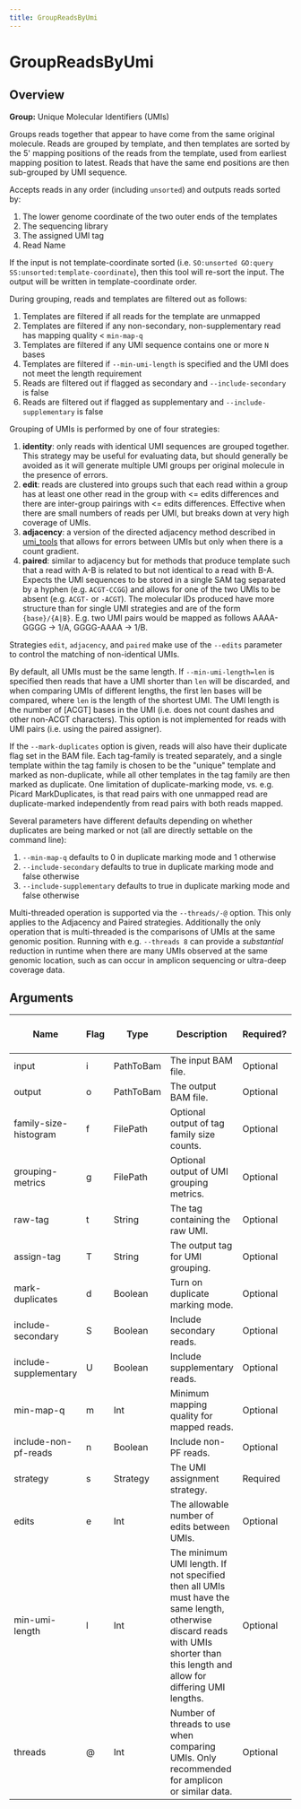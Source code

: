 ```yaml
---
title: GroupReadsByUmi
---
```


# GroupReadsByUmi

## Overview
**Group:** Unique Molecular Identifiers (UMIs)

Groups reads together that appear to have come from the same original molecule. Reads
are grouped by template, and then templates are sorted by the 5' mapping positions of
the reads from the template, used from earliest mapping position to latest. Reads that
have the same end positions are then sub-grouped by UMI sequence.

Accepts reads in any order (including `unsorted`) and outputs reads sorted by:

   1. The lower genome coordinate of the two outer ends of the templates
   2. The sequencing library
   3. The assigned UMI tag
   4. Read Name

If the input is not template-coordinate sorted (i.e. `SO:unsorted GO:query SS:unsorted:template-coordinate`), then
this tool will re-sort the input. The output will be written in template-coordinate order.

During grouping, reads and templates are filtered out as follows:

1. Templates are filtered if all reads for the template are unmapped
2. Templates are filtered if any non-secondary, non-supplementary read has mapping quality < `min-map-q`
3. Templates are filtered if any UMI sequence contains one or more `N` bases
4. Templates are filtered if `--min-umi-length` is specified and the UMI does not meet the length requirement
5. Reads are filtered out if flagged as secondary and `--include-secondary` is false
6. Reads are filtered out if flagged as supplementary and `--include-supplementary` is false

Grouping of UMIs is performed by one of four strategies:

1. **identity**:  only reads with identical UMI sequences are grouped together. This strategy
                  may be useful for evaluating data, but should generally be avoided as it will
                  generate multiple UMI groups per original molecule in the presence of errors.
2. **edit**:      reads are clustered into groups such that each read within a group has at least
                  one other read in the group with <= edits differences and there are inter-group
                  pairings with <= edits differences. Effective when there are small numbers of
                  reads per UMI, but breaks down at very high coverage of UMIs.
3. **adjacency**: a version of the directed adjacency method described in [umi_tools](http://dx.doi.org/10.1101/051755)
                  that allows for errors between UMIs but only when there is a count gradient.
4. **paired**:    similar to adjacency but for methods that produce template such that a read with A-B is related
                  to but not identical to a read with B-A. Expects the UMI sequences to be stored in a single SAM
                  tag separated by a hyphen (e.g. `ACGT-CCGG`) and allows for one of the two UMIs to be absent
                  (e.g. `ACGT-` or `-ACGT`). The molecular IDs produced have more structure than for single
                  UMI strategies and are of the form `{base}/{A|B}`. E.g. two UMI pairs would be mapped as
                  follows AAAA-GGGG -> 1/A, GGGG-AAAA -> 1/B.

Strategies `edit`, `adjacency`, and `paired` make use of the `--edits` parameter to control the matching of
non-identical UMIs.

By default, all UMIs must be the same length. If `--min-umi-length=len` is specified then reads that have a UMI
shorter than `len` will be discarded, and when comparing UMIs of different lengths, the first len bases will be
compared, where `len` is the length of the shortest UMI. The UMI length is the number of [ACGT] bases in the UMI
(i.e. does not count dashes and other non-ACGT characters). This option is not implemented for reads with UMI pairs
(i.e. using the paired assigner).

If the `--mark-duplicates` option is given, reads will also have their duplicate flag set in the BAM file.
Each tag-family is treated separately, and a single template within the tag family is chosen to be the "unique"
template and marked as non-duplicate, while all other templates in the tag family are then marked as duplicate.
One limitation of duplicate-marking mode, vs. e.g. Picard MarkDuplicates, is that read pairs with one unmapped read
are duplicate-marked independently from read pairs with both reads mapped.

Several parameters have different defaults depending on whether duplicates are being marked or not (all are
directly settable on the command line):

  1. `--min-map-q` defaults to 0 in duplicate marking mode and 1 otherwise
  2. `--include-secondary` defaults to true in duplicate marking mode and false otherwise
  3. `--include-supplementary` defaults to true in duplicate marking mode and false otherwise

Multi-threaded operation is supported via the `--threads/-@` option. This only applies to the Adjacency and Paired
strategies. Additionally the only operation that is multi-threaded is the comparisons of UMIs at the same genomic
position.  Running with e.g. `--threads 8` can provide a _substantial_ reduction in runtime when there are many
UMIs observed at the same genomic location, such as can occur in amplicon sequencing or ultra-deep coverage data.

## Arguments

|Name|Flag|Type|Description|Required?|Max # of Values|Default Value(s)|
|----|----|----|-----------|---------|---------------|----------------|
|input|i|PathToBam|The input BAM file.|Optional|1|/dev/stdin|
|output|o|PathToBam|The output BAM file.|Optional|1|/dev/stdout|
|family-size-histogram|f|FilePath|Optional output of tag family size counts.|Optional|1||
|grouping-metrics|g|FilePath|Optional output of UMI grouping metrics.|Optional|1||
|raw-tag|t|String|The tag containing the raw UMI.|Optional|1|RX|
|assign-tag|T|String|The output tag for UMI grouping.|Optional|1|MI|
|mark-duplicates|d|Boolean|Turn on duplicate marking mode.|Optional|1|false|
|include-secondary|S|Boolean|Include secondary reads.|Optional|1||
|include-supplementary|U|Boolean|Include supplementary reads.|Optional|1||
|min-map-q|m|Int|Minimum mapping quality for mapped reads.|Optional|1||
|include-non-pf-reads|n|Boolean|Include non-PF reads.|Optional|1|false|
|strategy|s|Strategy|The UMI assignment strategy.|Required|1||
|edits|e|Int|The allowable number of edits between UMIs.|Optional|1|1|
|min-umi-length|l|Int|The minimum UMI length. If not specified then all UMIs must have the same length, otherwise discard reads with UMIs shorter than this length and allow for differing UMI lengths.|Optional|1||
|threads|@|Int|Number of threads to use when comparing UMIs. Only recommended for amplicon or similar data.|Optional|1|1|

